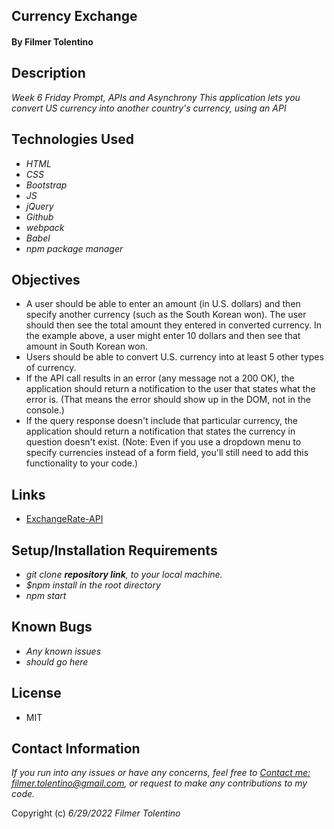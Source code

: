 ## Currency Exchange

#### By Filmer Tolentino

## Description
_Week 6 Friday Prompt, APIs and Asynchrony_
_This application lets you convert US currency into another country's currency, using an API_

## Technologies Used

* _HTML_
* _CSS_
* _Bootstrap_
* _JS_
* _jQuery_
* _Github_
* _webpack_
* _Babel_
* _npm package manager_


## Objectives

* A user should be able to enter an amount (in U.S. dollars) and then specify another currency (such as the South Korean won). The user should then see the total amount they entered in converted currency. In the example above, a user might enter 10 dollars and then see that amount in South Korean won.
* Users should be able to convert U.S. currency into at least 5 other types of currency.
* If the API call results in an error (any message not a 200 OK), the application should return a notification to the user that states what the error is. (That means the error should show up in the DOM, not in the console.)
* If the query response doesn't include that particular currency, the application should return a notification that states the currency in question doesn't exist. (Note: Even if you use a dropdown menu to specify currencies instead of a form field, you'll still need to add this functionality to your code.)

## Links
<!-- insert your own links here -->
* [ExchangeRate-API](https://www.exchangerate-api.com/docs/supported-currencies)

## Setup/Installation Requirements

* _git clone **repository link**, to your local machine._
* _$npm install in the root directory_
* _npm start_

## Known Bugs

* _Any known issues_
* _should go here_

## License
* MIT

## Contact Information
_If you run into any issues or have any concerns, feel free to [Contact me: filmer.tolentino@gmail.com](mailto:filmer.tolentino@gmail.com), or request to make any contributions to my code._

Copyright (c) _6/29/2022_ _Filmer Tolentino_